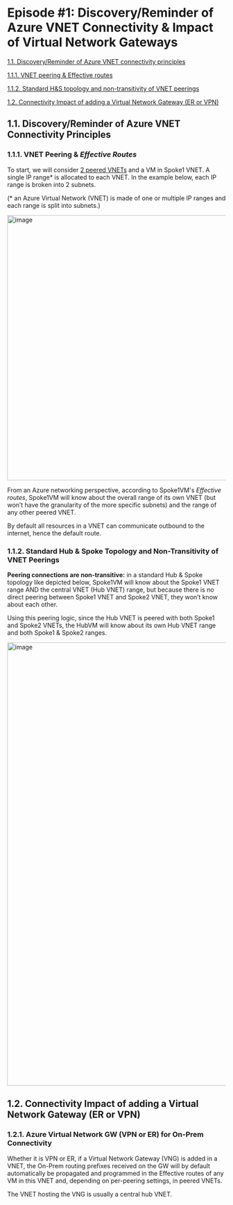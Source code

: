 # Episode #1: Discovery/Reminder of Azure VNET Connectivity & Impact of Virtual Network Gateways

[1.1. Discovery/Reminder of Azure VNET connectivity principles](https://github.com/cynthiatreger/az-routing-guide-part1-vnet-peering-and-virtual-network-gateways/edit/main/README.md#11-discoveryreminder-of-azure-vnet-connectivity-principles)

[1.1.1. VNET peering & Effective routes](https://github.com/cynthiatreger/az-routing-guide-ep1-vnet-peering-and-virtual-network-gateways/edit/main/README.md#111-vnet-peering--effective-routes)
  
[1.1.2. Standard H&S topology and non-transitivity of VNET peerings](https://github.com/cynthiatreger/az-routing-guide-ep1-vnet-peering-and-virtual-network-gateways/edit/main/README.md#112standard-hs-topology-and-non-transitivity-of-vnet-peerings)

[1.2. Connectivity Impact of adding a Virtual Network Gateway (ER or VPN)](https://github.com/cynthiatreger/az-routing-guide-part1-vnet-peering-and-virtual-network-gateways/edit/main/README.md#12-connectivity-impact-of-adding-a-virtual-network-gateway)

## 1.1. Discovery/Reminder of Azure VNET Connectivity Principles

### 1.1.1. VNET Peering & *Effective Routes*

To start, we will consider [2 peered VNETs](https://github.com/cynthiatreger/az-routing-guide-ep1-vnet-peering-and-virtual-network-gateways/edit/main/README.md#111-vnet-peering--effective-routes) and a VM in Spoke1 VNET. A single IP range* is allocated to each VNET. In the example below, each IP range is broken into 2 subnets.

(* an Azure Virtual Network (VNET) is made of one or multiple IP ranges and each range is split into subnets.)

<img width="610" alt="image" src="https://user-images.githubusercontent.com/110976272/215171301-ddaeba07-e085-41bb-8d89-d1553266d531.png">

From an Azure networking perspective, according to Spoke1VM's *Effective routes*, Spoke1VM will know about the overall range of its own VNET (but won’t have the granularity of the more specific subnets) and the range of any other peered VNET.

By default all resources in a VNET can communicate outbound to the internet, hence the default route.

### 1.1.2. Standard Hub & Spoke Topology and Non-Transitivity of VNET Peerings

**Peering connections are non-transitive:** in a standard Hub & Spoke topology like depicted below, Spoke1VM will know about the Spoke1 VNET range AND the central VNET (Hub VNET) range, but because there is no direct peering between Spoke1 VNET and Spoke2 VNET, they won’t know about each other. 

Using this peering logic, since the Hub VNET is peered with both Spoke1 and Spoke2 VNETs, the HubVM will know about its own Hub VNET range and both Spoke1 & Spoke2 ranges.
 
 <img width="1020" alt="image" src="https://user-images.githubusercontent.com/110976272/215171166-36b11789-f343-41d7-98fa-7936438e6b64.png">
 
## 1.2. Connectivity Impact of adding a Virtual Network Gateway (ER or VPN)

### 1.2.1.	Azure Virtual Network GW (VPN or ER) for On-Prem Connectivity
Whether it is VPN or ER, if a Virtual Network Gateway (VNG) is added in a VNET, the On-Prem routing prefixes received on the GW will by default automatically be propagated and programmed in the Effective routes of any VM in this VNET and, depending on per-peering settings, in peered VNETs. 

The VNET hosting the VNG is usually a central hub VNET.


